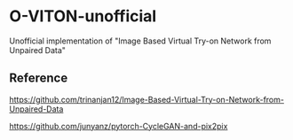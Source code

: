 # O-VITON-unofficial
Unofficial implementation of "Image Based Virtual Try-on Network from Unpaired Data"

## Reference
https://github.com/trinanjan12/Image-Based-Virtual-Try-on-Network-from-Unpaired-Data

https://github.com/junyanz/pytorch-CycleGAN-and-pix2pix
